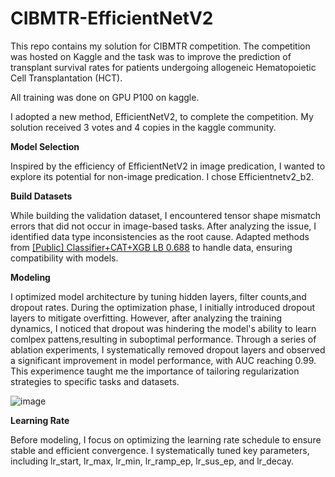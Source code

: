 # CIBMTR-EfficientNetV2 
This repo contains my solution for CIBMTR competition. The competition was hosted on Kaggle and the task was to improve the prediction of transplant survival rates for patients undergoing allogeneic Hematopoietic Cell Transplantation (HCT).

All training was done on GPU P100 on kaggle.

I adopted a new method, EfficientNetV2, to complete the competition. My solution received 3 votes and 4 copies in the kaggle community.

**Model Selection**

Inspired by the efficiency of EfficientNetV2 in image predication, I wanted to explore its potential for non-image predication. I chose Efficientnetv2_b2.

**Build Datasets**

While building the validation dataset, I encountered tensor shape mismatch errors that did not occur in image-based tasks. After analyzing the issue, I identified data type inconsistencies as the root cause. Adapted methods from [[Public] Classifier+CAT+XGB LB 0.688](https://www.kaggle.com/code/kendontcare11/public-classifier-cat-xgb-lb-0-688) to handle data, ensuring compatibility with models.

**Modeling**

I optimized model architecture by tuning hidden layers, filter counts,and dropout rates. During the optimization phase, I initially introduced dropout layers to mitigate overfitting. However, after analyzing the training dynamics, I noticed that dropout was hindering the model's ability to learn comlpex pattens,resulting in suboptimal performance. Through a series of ablation experiments, I systematically removed dropout layers and observed a significant improvement in model performance, with AUC reaching 0.99. This experimence taught me the importance of tailoring regularization strategies to specific tasks and datasets.  

![image](https://github.com/user-attachments/assets/13732aa4-c7b9-4553-a1e0-b91995c8e153)


**Learning Rate**

Before modeling, I focus on optimizing the learning rate schedule to ensure stable and efficient convergence. I systematically tuned key parameters, including lr_start, lr_max, lr_min, lr_ramp_ep, lr_sus_ep, and lr_decay.

